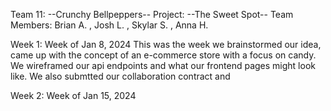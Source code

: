 Team 11: --Crunchy Bellpeppers--
Project: --The Sweet Spot--
Team Members: Brian A. , Josh L. , Skylar S. , Anna H.

Week 1: Week of Jan 8, 2024
    This was the week we brainstormed our idea, came up with the concept of an e-commerce store
    with a focus on candy. We wireframed our api endpoints and what our frontend pages might look
    like. We also submtted our collaboration contract and 

Week 2: Week of Jan 15, 2024
